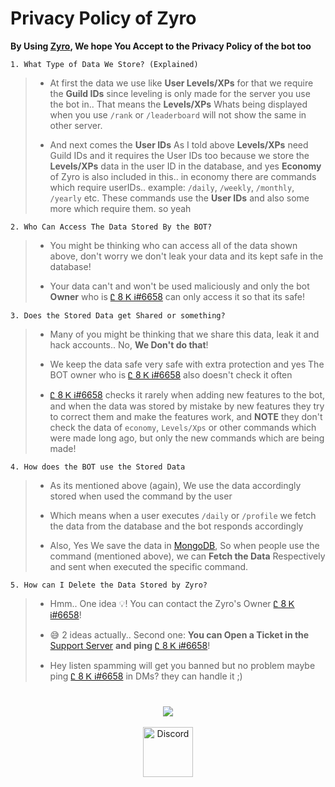 # Privacy Policy of Zyro

**By Using [Zyro](https://discord.com/api/oauth2/authorize?client_id=877815459624411147&permissions=1102468931703&scope=bot%20applications.commands), We hope You Accept to the Privacy Policy of the bot too**

```
1. What Type of Data We Store? (Explained)
```
> - At first the data we use like **User Levels/XPs** for that we require the **Guild IDs** since leveling is only made for the server you use the bot in.. That means the **Levels/XPs** Whats being displayed when you use `/rank` or `/leaderboard` will not show the same in other server. 
>
> - And next comes the **User IDs** As I told above **Levels/XPs** need Guild IDs and it requires the User IDs too because we store the **Levels/XPs** data in the user ID in the database, and yes **Economy** of Zyro is also included in this.. in economy there are commands which require userIDs.. example: `/daily`, `/weekly`, `/monthly`, `/yearly` etc. These commands use the **User IDs** and also some more which require them. so yeah 

```
2. Who Can Access The Data Stored By the BOT?
```
> - You might be thinking who can access all of the data shown above, don't worry we don't leak your data and its kept safe in the database!
> 
> - Your data can't and won't be used maliciously and only the bot **Owner** who is [Ꮭ 8 Ꮶ Ꭵ#6658](https://discord.com/users/872442836166017064) can only access it so that its safe!

```
3. Does the Stored Data get Shared or something?
```
> - Many of you might be thinking that we share this data, leak it and hack accounts.. No, **We Don't do that**!
> 
> - We keep the data safe very safe with extra protection and yes The BOT owner who is [Ꮭ 8 Ꮶ Ꭵ#6658](https://discord.com/users/872442836166017064) also doesn't check it often
> 
> - [Ꮭ 8 Ꮶ Ꭵ#6658](https://discord.com/users/872442836166017064) checks it rarely when adding new features to the bot, and when the data was stored by mistake by new features they try to correct them and make the features work, and **NOTE** they don't check the data of `economy`, `Levels/Xps` or other commands which were made long ago, but only the new commands which are being made!

```
4. How does the BOT use the Stored Data
```
> - As its mentioned above (again), We use the data accordingly stored when used the command by the user
> 
> - Which means when a user executes `/daily` or `/profile` we fetch the data from the database and the bot responds accordingly
> 
> - Also, Yes We save the data in [MongoDB](https://www.mongodb.com/), So when people use the command (mentioned above), we can **Fetch the Data** Respectively and sent when executed the specific command.
```
5. How can I Delete the Data Stored by Zyro?
```
> - Hmm.. One idea 💡! You can contact the Zyro's Owner [Ꮭ 8 Ꮶ Ꭵ#6658](https://discord.com/users/872442836166017064)!
> 
> - 😅 2 ideas actually.. Second one: **You can Open a Ticket in the** [Support Server](https://discord.gg/Pc96dVS6tS) **and ping** [Ꮭ 8 Ꮶ Ꭵ#6658](https://discord.com/users/872442836166017064)!
> 
> - Hey listen spamming will get you banned but no problem maybe ping [Ꮭ 8 Ꮶ Ꭵ#6658](https://discord.com/users/872442836166017064) in DMs? they can handle it ;)

#

<div align="center">
<a href="https://discord.com/invite/Pc96dVS6tS"><img src="https://invidget.switchblade.xyz/Pc96dVS6tS"/></a>
<br></br>

<a href="https://discord.com/invite/Pc96dVS6tS">
    <img src="https://cdn.discordapp.com/attachments/888334611313201153/963420722955423754/unknown.png" alt="Discord" width="80"/>
  </a>
  </div>
